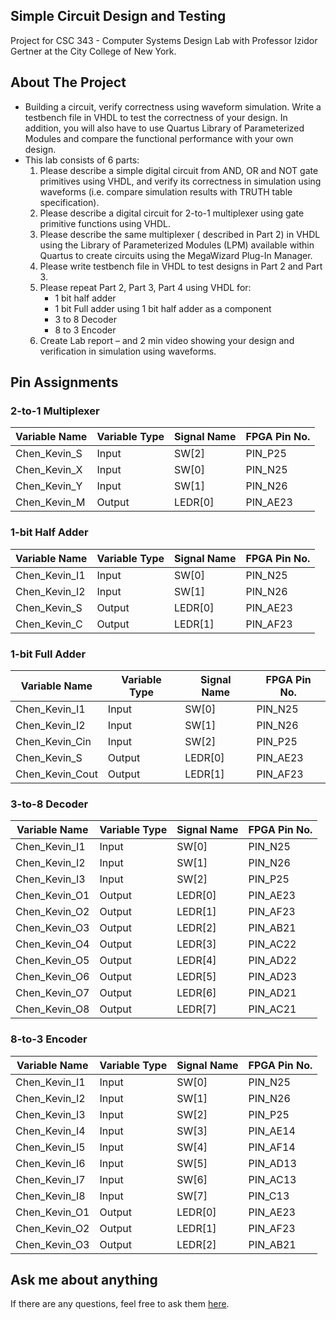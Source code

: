 ## Simple Circuit Design and Testing
Project for CSC 343 - Computer Systems Design Lab with Professor Izidor Gertner at the City College of New York.
## About The Project
- Building a circuit, verify correctness using waveform simulation. Write a testbench file in VHDL to test the correctness of your design. In addition, you will also have to use Quartus Library of Parameterized Modules and compare the functional performance with your own design.
- This lab consists of 6 parts:
  1. Please describe a simple digital circuit from AND, OR and NOT gate primitives using VHDL, and verify its correctness in simulation using waveforms (i.e. compare simulation results with TRUTH table specification).
  2. Please describe a digital circuit for 2-to-1 multiplexer using gate primitive functions using VHDL.
  3. Please describe the same multiplexer ( described in Part 2) in VHDL using the Library of Parameterized Modules (LPM) available within Quartus to create circuits using the MegaWizard Plug-In Manager.
  4. Please write testbench file in VHDL to test designs in Part 2 and Part 3.
  5. Please repeat Part 2, Part 3, Part 4 using VHDL for:
      - 1 bit half adder
      - 1 bit Full adder using 1 bit half adder as a component
      - 3 to 8 Decoder
      - 8 to 3 Encoder
  6. Create Lab report – and 2 min video showing your design and verification in simulation using waveforms.
## Pin Assignments
### 2-to-1 Multiplexer
| Variable Name	| Variable Type	| Signal Name	| FPGA Pin No. |
|  ------------ | ------------- | ----------- | ------------ |
| Chen_Kevin_S	| Input	        | SW[2]      	| PIN_P25      |
| Chen_Kevin_X	| Input       	| SW[0]	      | PIN_N25      |
| Chen_Kevin_Y	| Input	        | SW[1]      	| PIN_N26      |
| Chen_Kevin_M	| Output      	| LEDR[0]   	| PIN_AE23     |
### 1-bit Half Adder
| Variable Name	| Variable Type	| Signal Name	| FPGA Pin No. |
|  ------------ | ------------- | ----------- | ------------ |
| Chen_Kevin_I1	| Input	        | SW[0]      	| PIN_N25      |
| Chen_Kevin_I2	| Input       	| SW[1]	      | PIN_N26      |
| Chen_Kevin_S	| Output        | LEDR[0]    	| PIN_AE23     |
| Chen_Kevin_C	| Output      	| LEDR[1]   	| PIN_AF23     |
### 1-bit Full Adder
| Variable Name	| Variable Type	| Signal Name	| FPGA Pin No. |
|  ------------ | ------------- | ----------- | ------------ |
| Chen_Kevin_I1 |	Input         |	SW[0]		    | PIN_N25      |
| Chen_Kevin_I2	| Input		      | SW[1]		    | PIN_N26      |
| Chen_Kevin_Cin|	Input		      | SW[2]		    | PIN_P25      |
| Chen_Kevin_S	| Output		    | LEDR[0]		  | PIN_AE23     |
| Chen_Kevin_Cout| 	Output		  | LEDR[1]		  | PIN_AF23     |
### 3-to-8 Decoder
| Variable Name	| Variable Type	| Signal Name	| FPGA Pin No. |
|  ------------ | ------------- | ----------- | ------------ |
| Chen_Kevin_I1	| Input		      | SW[0]		    | PIN_N25      |
| Chen_Kevin_I2	| Input		      | SW[1]		    | PIN_N26      |
| Chen_Kevin_I3	| Input		      | SW[2]		    | PIN_P25      |
| Chen_Kevin_O1	| Output	      | LEDR[0]		  | PIN_AE23     |
| Chen_Kevin_O2	| Output	      | LEDR[1]		  | PIN_AF23     |
| Chen_Kevin_O3	| Output	      | LEDR[2]		  | PIN_AB21     |
| Chen_Kevin_O4	| Output	      | LEDR[3]		  | PIN_AC22     |
| Chen_Kevin_O5	| Output	      | LEDR[4]		  | PIN_AD22     |
| Chen_Kevin_O6	| Output	      | LEDR[5]		  | PIN_AD23     |
| Chen_Kevin_O7	| Output	      | LEDR[6]		  | PIN_AD21     |
| Chen_Kevin_O8	| Output	      | LEDR[7]		  | PIN_AC21     |
### 8-to-3 Encoder
| Variable Name	| Variable Type	| Signal Name	| FPGA Pin No. |
|  ------------ | ------------- | ----------- | ------------ |
| Chen_Kevin_I1	| Input		      | SW[0]		    | PIN_N25      |
| Chen_Kevin_I2	| Input		      | SW[1]		    | PIN_N26      |
| Chen_Kevin_I3	| Input		      | SW[2]		    | PIN_P25      |
| Chen_Kevin_I4	| Input		      | SW[3]		    | PIN_AE14     |
| Chen_Kevin_I5	| Input		      | SW[4]		    | PIN_AF14     |
| Chen_Kevin_I6	| Input		      | SW[5]		    | PIN_AD13     |
| Chen_Kevin_I7	| Input		      | SW[6]		    | PIN_AC13     |
| Chen_Kevin_I8	| Input		      | SW[7]		    | PIN_C13      |
| Chen_Kevin_O1	| Output	      | LEDR[0]		  | PIN_AE23     |
| Chen_Kevin_O2	| Output	      | LEDR[1]		  | PIN_AF23     |
| Chen_Kevin_O3	| Output	      | LEDR[2]		  | PIN_AB21     |
## Ask me about anything
If there are any questions, feel free to ask them [here](https://github.com/ChibiKev/Simple-Circuit-Design-and-Testing/issues).